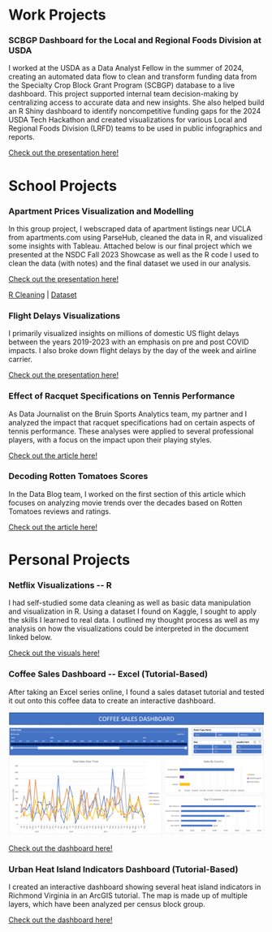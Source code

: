# Work Projects

### SCBGP Dashboard for the Local and Regional Foods Division at USDA

I worked at the USDA as a Data Analyst Fellow in the summer of 2024, creating an automated data flow to clean and transform funding data from the Specialty Crop Block Grant Program (SCBGP) database to a live dashboard. This project supported internal team decision-making by centralizing access to accurate data and new insights. She also helped build an R Shiny dashboard to identify noncompetitive funding gaps for the 2024 USDA Tech Hackathon and created visualizations for various Local and Regional Foods Division (LRFD) teams to be used in public infographics and reports.

[Check out the presentation here!](https://github.com/codingitforward/fellowship2024/blob/main/Stella_Koh.pdf)


# School Projects

### Apartment Prices Visualization and Modelling

In this group project, I webscraped data of apartment listings near UCLA from apartments.com using ParseHub, cleaned the data in R, and visualized some insights with Tableau. 
Attached below is our final project which we presented at the NSDC Fall 2023 Showcase as well as the R code I used to clean the data (with notes) and the final dataset we used in our analysis.

[Check out the presentation here!](https://github.com/stel-ls/sk_portfolio/blob/cff86a2a6fc7f24187f9547bb8d3b20127c29f1b/NSDC%20Project/Bruin%20Apartment%20Finder%20Presentation.pdf)

[R Cleaning](https://github.com/stel-ls/sk_portfolio/blob/fc90d6f4c8ab537141b47ab96bd419e36fa577b3/NSDC%20Project/Data%20Cleaning.R) | [Dataset](https://github.com/stel-ls/sk_portfolio/blob/30269d33befa5da10762483432903371d1729e59/NSDC%20Project/Apartment%20Dataset.tsv)

### Flight Delays Visualizations

I primarily visualized insights on millions of domestic US flight delays between the years 2019-2023 with an emphasis on pre and post COVID impacts. I also broke down flight delays by the day of the week and airline carrier.

[Check out the presentation here!](https://github.com/stel-ls/sk_portfolio/blob/1e6c1c8f623ceebdac36950f8ea8e0033b6dcb9b/NSDC%20Project/Revised%20W24%20-%20NSDC%20Presentation.pdf)

### Effect of Racquet Specifications on Tennis Performance

As Data Journalist on the Bruin Sports Analytics team, my partner and I analyzed the impact that racquet specifications had on certain aspects of tennis performance. These analyses were applied to several professional players, with a focus on the impact upon their playing styles.

[Check out the article here!](https://www.bruinsportsanalytics.com/post/raquet-specifications)

### Decoding Rotten Tomatoes Scores

In the Data Blog team, I worked on the first section of this article which focuses on analyzing movie trends over the decades based on Rotten Tomatoes reviews and ratings.

[Check out the article here!](https://ucladatares.medium.com/decoding-rotten-tomatoes-scores-f4c58b0886c3)


# Personal Projects

### Netflix Visualizations -- R 

I had self-studied some data cleaning as well as basic data manipulation and visualization in R. Using a dataset I found on Kaggle, I sought to apply the skills I learned to real data. I outlined my thought process as well as my analysis on how the visualizations could be interpreted in the document linked below.

[Check out the visuals here!](http://rpubs.com/stel-ls/1101790)

### Coffee Sales Dashboard -- Excel (Tutorial-Based)

After taking an Excel series online, I found a sales dataset tutorial and tested it out onto this coffee data to create an interactive dashboard.

![image](https://github.com/stel-ls/sk_portfolio/blob/main/Coffee%20Sales/Interactive%20Dashboard%201%20-%20QuickView.png)

[Check out the dashboard here!](https://github.com/stel-ls/sk_portfolio/blob/45eb5570816b5140cf39cb6165c0b80549f7f67b/Coffee%20Sales/Interactive%20Dashboard%201%20-%20Coffee%20Orders.xlsx)


### Urban Heat Island Indicators Dashboard (Tutorial-Based)

I created an interactive dashboard showing several heat island indicators in Richmond Virginia in an ArcGIS tutorial. The map is made up of multiple layers, which have been analyzed per census block group.

[Check out the dashboard here!](https://www.arcgis.com/apps/dashboards/73ea38af36d2468c97bc3293d7b21698)

